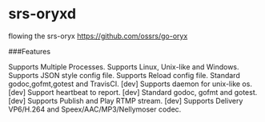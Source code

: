 # srs-oryxd
flowing the srs-oryx https://github.com/ossrs/go-oryx



###Features

Supports Multiple Processes.
Supports Linux, Unix-like and Windows.
Supports JSON style config file.
Supports Reload config file.
Standard godoc,gofmt,gotest and TravisCI.
[dev] Supports daemon for unix-like os.
[dev] Support heartbeat to report.
[dev] Standard godoc, gofmt and gotest.
[dev] Supports Publish and Play RTMP stream.
[dev] Supports Delivery VP6/H.264 and Speex/AAC/MP3/Nellymoser codec.